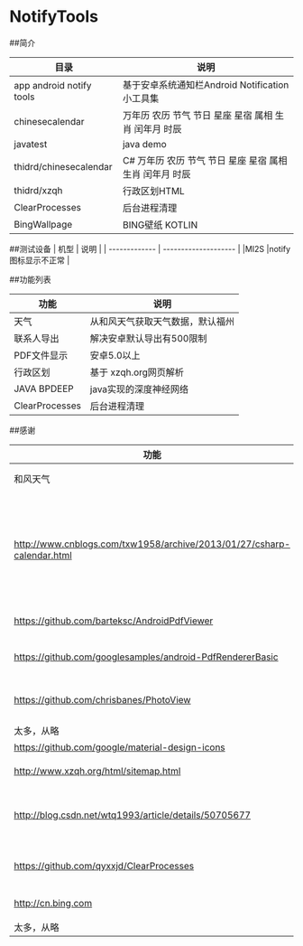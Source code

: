 # NotifyTools

##简介
    
	
| 目录    |    说明  |
| ------------- |  -------------------- |
|app android notify tools  |基于安卓系统通知栏Android Notification小工具集 |
|chinesecalendar |万年历 农历 节气 节日 星座 星宿 属相 生肖 闰年月 时辰 |
|javatest |java demo|
|thidrd/chinesecalendar  |C# 万年历 农历 节气 节日 星座 星宿 属相 生肖 闰年月 时辰 |
|thidrd/xzqh |行政区划HTML |
|ClearProcesses|后台进程清理|
|BingWallpage|BING壁纸 KOTLIN|

	
##测试设备
| 机型    |    说明  |
| ------------- |  -------------------- |
|MI2S   |notify图标显示不正常 |

##功能列表

| 功能    |    说明  |
| ------------- |  -------------------- |
|天气     |从和风天气获取天气数据，默认福州 |
|联系人导出    |解决安卓默认导出有500限制| 
|PDF文件显示    |安卓5.0以上| 
|行政区划   |基于 xzqh.org网页解析| 
|JAVA BPDEEP  |java实现的深度神经网络| 
|ClearProcesses|后台进程清理|

##感谢

| 功能    |    说明  |
| ------------- | -------------------- |
|和风天气     |天气数据提供 |
|http://www.cnblogs.com/txw1958/archive/2013/01/27/csharp-calendar.html|C# 万年历 农历 节气 节日 星座 星宿 属相 生肖 闰年月 时辰|
|https://github.com/barteksc/AndroidPdfViewer |PDF显示 |
|https://github.com/googlesamples/android-PdfRendererBasic | 5.0 PDF显示 |
|https://github.com/chrisbanes/PhotoView| 图片缩放移动等 |
|太多，从略 |toolbar |
|https://github.com/google/material-design-icons |图标 |
|http://www.xzqh.org/html/sitemap.html|行政区划网|
|http://blog.csdn.net/wtq1993/article/details/50705677|java实现的深度神经网络|
|https://github.com/qyxxjd/ClearProcesses|无障碍清理进程|
|http://cn.bing.com|BING壁纸|
|太多，从略 |KOTLIN |